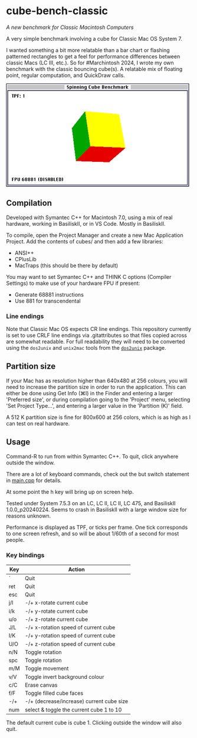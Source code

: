 # cube-bench-classic
*A new benchmark for Classic Macintosh Computers*

A very simple benchmark involving a cube for Classic Mac OS System 7.

I wanted something a bit more relatable than a bar chart or flashing patterned rectangles to get a feel for performance differences between classic Macs (LC III, etc.). So for #Marchintosh 2024, I wrote my own benchmark with the classic bouncing cube(s). A relatable mix of floating point, regular computation, and QuickDraw calls.

![Screenshot of the benchmark](screenshot.png)

## Compilation

Developed with Symantec C++ for Macintosh 7.0, using a mix of real hardware, working in BasiliskII, or in VS Code. Mostly in BasiliskII.

To compile, open the Project Manager and create a new Mac Application Project. Add the contents of cubes/ and then add a few libraries:

* ANSI++
* CPlusLib
* MacTraps (this should be there by default)

You may want to set Symantec C++ and THINK C options (Compiler Settings) to make use of your hardware FPU if present:

* Generate 68881 instructions
* Use 881 for transcendental

### Line endings

Note that Classic Mac OS expects CR line endings. This repository currently is set to use CRLF line endings via .gitattributes so that files copied across are somewhat readable. For full readability they will need to be converted using the `dos2unix` and `unix2mac` tools from the [`dos2unix`](https://waterlan.home.xs4all.nl/dos2unix.html) package.

## Partition size

If your Mac has as resolution higher than 640x480 at 256 colours, you will need to increase the partition size in order to run the application. This can either be done using Get Info (⌘I) in the Finder and entering a larger 'Preferred size', or during compilation going to the 'Project' menu, selecting 'Set Project Type...', and entering a larger value in the 'Partition (K)' field.

A 512 K partition size is fine for 800x600 at 256 colors, which is as high as I can test on real hardware.

## Usage

Command-R to run from within Symantec C++. To quit, click anywhere outside the window.

There are a lot of keyboard commands, check out the but switch statement in [main.cpp](cubes/main.cpp) for details.

At some point the h key will bring up on screen help.

Tested under System 7.5.3 on an LC, LC II, LC II, LC 475, and BasiliskII 1.0.0_p20240224. Seems to crash in BasiliskII with a large window size for reasons unknown.

Performance is displayed as TPF, or ticks per frame. One tick corresponds to one screen refresh, and so will be about 1/60th of a second for most people.

### Key bindings

| Key | Action                                    |
| --- | ----------------------------------------- |
| `   | Quit                                      |
| ret | Quit                                      |
| esc | Quit                                      |
| j/l | -/+ x-rotate current cube                 |
| i/k | -/+ y-rotate current cube                 |
| u/o | -/+ z-rotate current cube                 |
| J/L | -/+ x-rotation speed of current cube      |
| I/K | -/+ y-rotation speed of current cube      |
| U/O | -/+ z-rotation speed of current cube      |
| n/N | Toggle rotation                           |
| spc | Toggle rotation                           |
| m/M | Toggle movement                           |
| v/V | Toggle invert background colour           |
| c/C | Erase canvas                              |
| f/F | Toggle filled cube faces                  |
| -/+ | -/+ (decrease/increase) current cube size |
| num | select & toggle the current cube 1 to 10  |

The default current cube is cube 1. Clicking outside the window will also quit.

